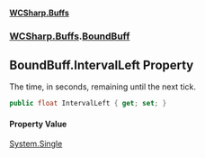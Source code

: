 #### [WCSharp\.Buffs](README.md 'README')
### [WCSharp\.Buffs](WCSharp.Buffs.md 'WCSharp\.Buffs').[BoundBuff](WCSharp.Buffs.BoundBuff.md 'WCSharp\.Buffs\.BoundBuff')

## BoundBuff\.IntervalLeft Property

The time, in seconds, remaining until the next tick\.

```csharp
public float IntervalLeft { get; set; }
```

#### Property Value
[System\.Single](https://learn.microsoft.com/en-us/dotnet/api/system.single 'System\.Single')